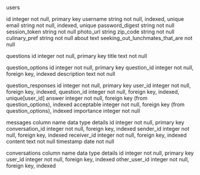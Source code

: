 users

id
  integer	 not null, primary key
  username	string	not null, indexed, unique
  email	string	not null, indexed, unique
  password_digest	string	not null
  session_token	string	not null
  photo_url	string
  zip_code	string	not null
  culinary_pref	string	not null
  about	text
  seeking_out_lunchmates_that_are	not null


questions
  id	integer	not null, primary key
  title	text	not null


question_options
  id	integer	not null, primary key
  question_id	integer	not null, foreign key, indexed
  description	text	not null


question_responses
  id	integer	not null, primary key
  user_id	integer	not null, foreign key, indexed,
  question_id	integer	not null, foreign key, indexed, unique[user_id]
  answer	integer	not null, foreign key (from question_options), indexed
  acceptable	integer	not null, foreign key (from question_options), indexed
  importance	integer	not null


messages
  column name	data type	details
  id	integer	not null, primary key
  conversation_id	integer	not null, foreign key, indexed
  sender_id	integer	not null, foreign key, indexed
  receiver_id	integer	not null, foreign key, indexed
  content	text	not null
  timestamp	date	not null


conversations
  column name	data type	details
  id	integer	not null, primary key
  user_id	integer	not null, foreign key, indexed
  other_user_id	integer	not null, foreign key, indexed
